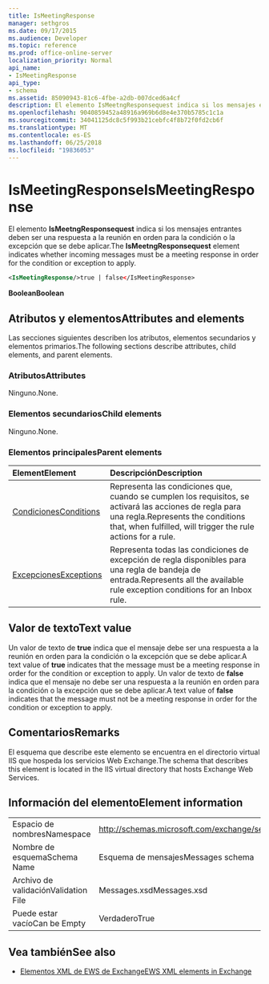 ```yaml
---
title: IsMeetingResponse
manager: sethgros
ms.date: 09/17/2015
ms.audience: Developer
ms.topic: reference
ms.prod: office-online-server
localization_priority: Normal
api_name:
- IsMeetingResponse
api_type:
- schema
ms.assetid: 85090943-81c6-4fbe-a2db-007dced6a4cf
description: El elemento IsMeetngResponsequest indica si los mensajes entrantes deben ser una respuesta a la reunión en orden para la condición o la excepción que se debe aplicar.
ms.openlocfilehash: 9040859452a48916a969b6d8e4e370b5785c1c1a
ms.sourcegitcommit: 34041125dc8c5f993b21cebfc4f8b72f0fd2cb6f
ms.translationtype: MT
ms.contentlocale: es-ES
ms.lasthandoff: 06/25/2018
ms.locfileid: "19836053"
---
```

# <a name="ismeetingresponse"></a><span data-ttu-id="70623-103">IsMeetingResponse</span><span class="sxs-lookup"><span data-stu-id="70623-103">IsMeetingResponse</span></span>

<span data-ttu-id="70623-104">El elemento **IsMeetngResponsequest** indica si los mensajes entrantes deben ser una respuesta a la reunión en orden para la condición o la excepción que se debe aplicar.</span><span class="sxs-lookup"><span data-stu-id="70623-104">The **IsMeetngResponsequest** element indicates whether incoming messages must be a meeting response in order for the condition or exception to apply.</span></span> 
  
```XML
<IsMeetingResponse/>true | false</IsMeetingResponse>
```

 <span data-ttu-id="70623-105">**Boolean**</span><span class="sxs-lookup"><span data-stu-id="70623-105">**Boolean**</span></span>
## <a name="attributes-and-elements"></a><span data-ttu-id="70623-106">Atributos y elementos</span><span class="sxs-lookup"><span data-stu-id="70623-106">Attributes and elements</span></span>

<span data-ttu-id="70623-107">Las secciones siguientes describen los atributos, elementos secundarios y elementos primarios.</span><span class="sxs-lookup"><span data-stu-id="70623-107">The following sections describe attributes, child elements, and parent elements.</span></span>
  
### <a name="attributes"></a><span data-ttu-id="70623-108">Atributos</span><span class="sxs-lookup"><span data-stu-id="70623-108">Attributes</span></span>

<span data-ttu-id="70623-109">Ninguno.</span><span class="sxs-lookup"><span data-stu-id="70623-109">None.</span></span>
  
### <a name="child-elements"></a><span data-ttu-id="70623-110">Elementos secundarios</span><span class="sxs-lookup"><span data-stu-id="70623-110">Child elements</span></span>

<span data-ttu-id="70623-111">Ninguno.</span><span class="sxs-lookup"><span data-stu-id="70623-111">None.</span></span>
  
### <a name="parent-elements"></a><span data-ttu-id="70623-112">Elementos principales</span><span class="sxs-lookup"><span data-stu-id="70623-112">Parent elements</span></span>

|<span data-ttu-id="70623-113">**Element**</span><span class="sxs-lookup"><span data-stu-id="70623-113">**Element**</span></span>|<span data-ttu-id="70623-114">**Descripción**</span><span class="sxs-lookup"><span data-stu-id="70623-114">**Description**</span></span>|
|:-----|:-----|
|[<span data-ttu-id="70623-115">Condiciones</span><span class="sxs-lookup"><span data-stu-id="70623-115">Conditions</span></span>](conditions.md) <br/> |<span data-ttu-id="70623-116">Representa las condiciones que, cuando se cumplen los requisitos, se activará las acciones de regla para una regla.</span><span class="sxs-lookup"><span data-stu-id="70623-116">Represents the conditions that, when fulfilled, will trigger the rule actions for a rule.</span></span>  <br/> |
|[<span data-ttu-id="70623-117">Excepciones</span><span class="sxs-lookup"><span data-stu-id="70623-117">Exceptions</span></span>](exceptions.md) <br/> |<span data-ttu-id="70623-118">Representa todas las condiciones de excepción de regla disponibles para una regla de bandeja de entrada.</span><span class="sxs-lookup"><span data-stu-id="70623-118">Represents all the available rule exception conditions for an Inbox rule.</span></span>  <br/> |
   
## <a name="text-value"></a><span data-ttu-id="70623-119">Valor de texto</span><span class="sxs-lookup"><span data-stu-id="70623-119">Text value</span></span>

<span data-ttu-id="70623-120">Un valor de texto de **true** indica que el mensaje debe ser una respuesta a la reunión en orden para la condición o la excepción que se debe aplicar.</span><span class="sxs-lookup"><span data-stu-id="70623-120">A text value of **true** indicates that the message must be a meeting response in order for the condition or exception to apply.</span></span> <span data-ttu-id="70623-121">Un valor de texto de **false** indica que el mensaje no debe ser una respuesta a la reunión en orden para la condición o la excepción que se debe aplicar.</span><span class="sxs-lookup"><span data-stu-id="70623-121">A text value of **false** indicates that the message must not be a meeting response in order for the condition or exception to apply.</span></span> 
  
## <a name="remarks"></a><span data-ttu-id="70623-122">Comentarios</span><span class="sxs-lookup"><span data-stu-id="70623-122">Remarks</span></span>

<span data-ttu-id="70623-123">El esquema que describe este elemento se encuentra en el directorio virtual IIS que hospeda los servicios Web Exchange.</span><span class="sxs-lookup"><span data-stu-id="70623-123">The schema that describes this element is located in the IIS virtual directory that hosts Exchange Web Services.</span></span>
  
## <a name="element-information"></a><span data-ttu-id="70623-124">Información del elemento</span><span class="sxs-lookup"><span data-stu-id="70623-124">Element information</span></span>

|||
|:-----|:-----|
|<span data-ttu-id="70623-125">Espacio de nombres</span><span class="sxs-lookup"><span data-stu-id="70623-125">Namespace</span></span>  <br/> |http://schemas.microsoft.com/exchange/services/2006/messages  <br/> |
|<span data-ttu-id="70623-126">Nombre de esquema</span><span class="sxs-lookup"><span data-stu-id="70623-126">Schema Name</span></span>  <br/> |<span data-ttu-id="70623-127">Esquema de mensajes</span><span class="sxs-lookup"><span data-stu-id="70623-127">Messages schema</span></span>  <br/> |
|<span data-ttu-id="70623-128">Archivo de validación</span><span class="sxs-lookup"><span data-stu-id="70623-128">Validation File</span></span>  <br/> |<span data-ttu-id="70623-129">Messages.xsd</span><span class="sxs-lookup"><span data-stu-id="70623-129">Messages.xsd</span></span>  <br/> |
|<span data-ttu-id="70623-130">Puede estar vacío</span><span class="sxs-lookup"><span data-stu-id="70623-130">Can be Empty</span></span>  <br/> |<span data-ttu-id="70623-131">Verdadero</span><span class="sxs-lookup"><span data-stu-id="70623-131">True</span></span>  <br/> |
   
## <a name="see-also"></a><span data-ttu-id="70623-132">Vea también</span><span class="sxs-lookup"><span data-stu-id="70623-132">See also</span></span>



- [<span data-ttu-id="70623-133">Elementos XML de EWS de Exchange</span><span class="sxs-lookup"><span data-stu-id="70623-133">EWS XML elements in Exchange</span></span>](ews-xml-elements-in-exchange.md)


